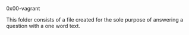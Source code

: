 0x00-vagrant

This folder consists of a file created for the sole purpose of answering a question with a one word text.
